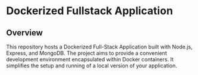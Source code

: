 # Dockerized Fullstack Application

## Overview

This repository hosts a Dockerized Full-Stack Application built with Node.js, Express, and MongoDB. The project aims to provide a convenient development environment encapsulated within Docker containers. It simplifies the setup and running of a local version of your application.

